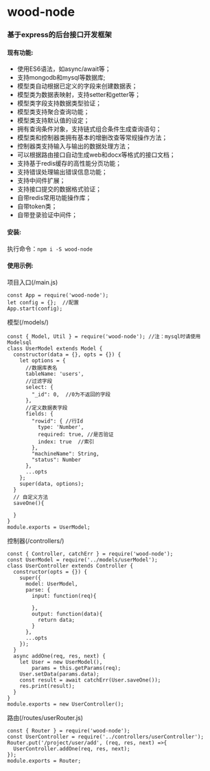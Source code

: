 # wood-node
### 基于express的后台接口开发框架

#### 现有功能:

- 使用ES6语法，如async/await等；
- 支持mongodb和mysql等数据库;
- 模型类自动根据已定义的字段来创建数据表；
- 模型类为数据表映射，支持setter和getter等；
- 模型类字段支持数据类型验证；
- 模型类支持聚合查询功能；
- 模型类支持默认值的设定；
- 拥有查询条件对象，支持链式组合条件生成查询语句；
- 模型类和控制器类拥有基本的增删改查等常规操作方法；
- 控制器类支持输入与输出的数据处理方法；
- 可以根据路由接口自动生成web和docx等格式的接口文档；
- 支持基于redis缓存的高性能分页功能；
- 支持错误处理输出错误信息功能；
- 支持中间件扩展；
- 支持接口提交的数据格式验证；
- 自带redis常用功能操作库；
- 自带token类；
- 自带登录验证中间件；

#### 安装:
执行命令：`npm i -S wood-node`

#### 使用示例:
项目入口(/main.js)

    const App = require('wood-node');
    let config = {};  //配置
    App.start(config);
    
模型(/models/)

    const { Model, Util } = require('wood-node'); //注：mysql时请使用Modelsql
    class UserModel extends Model {
      constructor(data = {}, opts = {}) {
        let options = {
          //数据库表名
          tableName: 'users', 
          //过滤字段
          select: {
            "_id": 0,  //0为不返回的字段
          },
          //定义数据表字段
          fields: {
            "rowid": { //行Id
              type: 'Number',
              required: true, //是否验证
              index: true  //索引
            },
            "machineName": String,
            "status": Number
          },
          ...opts
        };
        super(data, options);
      }
      // 自定义方法
      saveOne(){
        
      }
    }
    module.exports = UserModel;
    
控制器(/controllers/)

    const { Controller, catchErr } = require('wood-node');
    const UserModel = require('../models/userModel');
    class UserController extends Controller {
      constructor(opts = {}) {
        super({
          model: UserModel,
          parse: {
            input: function(req){

            },
            output: function(data){
              return data;
            }
          },
          ...opts
        });
      }
      async addOne(req, res, next) {
        let User = new UserModel(),
            params = this.getParams(req);
        User.setData(params.data);
        const result = await catchErr(User.saveOne());
        res.print(result);
      }
    }
    module.exports = new UserController();
    
路由(/routes/userRouter.js)

    const { Router } = require('wood-node');
    const UserController = require('../controllers/userController');
    Router.put('/project/user/add', (req, res, next) =>{
      UserController.addOne(req, res, next);
    });
    module.exports = Router;
